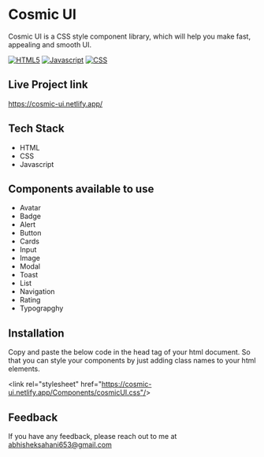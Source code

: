 
# Cosmic UI

Cosmic UI is a CSS style component library, which will help you make fast, appealing and smooth UI.





[![HTML5](https://img.shields.io/badge/HTML5-E34F26?style=for-the-badge&logo=html5&logoColor=white)]()   [![Javascript](https://img.shields.io/badge/JavaScript-F7DF1E?style=for-the-badge&logo=javascript&logoColor=black)]() 
[![CSS](https://img.shields.io/badge/CSS3-1572B6?style=for-the-badge&logo=css3&logoColor=white)]()



## Live Project link

https://cosmic-ui.netlify.app/

## Tech Stack

- HTML
- CSS
- Javascript


## Components available to use

- Avatar
- Badge 
- Alert
- Button
- Cards
- Input
- Image
- Modal 
- Toast
- List
- Navigation
- Rating
- Typograpghy


## Installation

Copy and paste the below code in the head tag of your html document. So that
you can style your components by just adding class names to your html
elements.

 &lt;link  rel="stylesheet"  href="https://cosmic-ui.netlify.app/Components/cosmicUI.css"/&gt;
    
## Feedback

If you have any feedback, please reach out to me at abhisheksahani653@gmail.com
